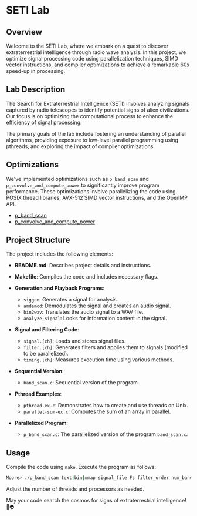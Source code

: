 # SETI Lab

## Overview

Welcome to the SETI Lab, where we embark on a quest to discover extraterrestrial intelligence through radio wave analysis. In this project, we optimize signal processing code using parallelization techniques, SIMD vector instructions, and compiler optimizations to achieve a remarkable 60x speed-up in processing.

## Lab Description

The Search for Extraterrestrial Intelligence (SETI) involves analyzing signals captured by radio telescopes to identify potential signs of alien civilizations. Our focus is on optimizing the computational process to enhance the efficiency of signal processing.

The primary goals of the lab include fostering an understanding of parallel algorithms, providing exposure to low-level parallel programming using pthreads, and exploring the impact of compiler optimizations.

## Optimizations

We've implemented optimizations such as `p_band_scan` and `p_convolve_and_compute_power` to significantly improve program performance. These optimizations involve parallelizing the code using POSIX thread libraries, AVX-512 SIMD vector instructions, and the OpenMP API.

* [p_band_scan](https://github.com/EthanSterling04/SETI-lab/blob/main/p_band_scan.c)
* [p_convolve_and_compute_power](https://github.com/EthanSterling04/SETI-lab/blob/main/filter.c)

## Project Structure

The project includes the following elements:

- **README.md**: Describes project details and instructions.
- **Makefile**: Compiles the code and includes necessary flags.
- **Generation and Playback Programs**:
  - `siggen`: Generates a signal for analysis.
  - `amdemod`: Demodulates the signal and creates an audio signal.
  - `bin2wav`: Translates the audio signal to a WAV file.
  - `analyze_signal`: Looks for information content in the signal.

- **Signal and Filtering Code**:
  - `signal.[ch]`: Loads and stores signal files.
  - `filter.[ch]`: Generates filters and applies them to signals (modified to be parallelized).
  - `timing.[ch]`: Measures execution time using various methods.

- **Sequential Version**:
  - `band_scan.c`: Sequential version of the program.

- **Pthread Examples**:
  - `pthread-ex.c`: Demonstrates how to create and use threads on Unix.
  - `parallel-sum-ex.c`: Computes the sum of an array in parallel.

- **Parallelized Program**:
  - `p_band_scan.c`: The parallelized version of the program `band_scan.c`.

## Usage

Compile the code using `make`. Execute the program as follows:

```bash
Moore> ./p_band_scan text|bin|mmap signal_file Fs filter_order num_bands num_threads num_processors
```

Adjust the number of threads and processors as needed.

May your code search the cosmos for signs of extraterrestrial intelligence! 🌌👽



